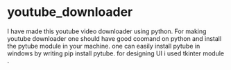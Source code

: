 # youtube_downloader
I have made this youtube video downloader using python. 
For making youtube downloader one should have good coomand on python  and  install the pytube module in your machine. one can easily install pytube in windows by writing pip install pytube.
for designing UI i used tkinter module .
